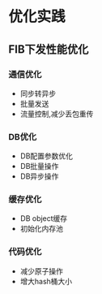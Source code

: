 # 优化实践

## FIB下发性能优化

### 通信优化

+ 同步转异步
+ 批量发送
+ 流量控制,减少丢包重传

### DB优化

+ DB配置参数优化
+ DB批量操作
+ DB异步操作

### 缓存优化

+ DB object缓存
+ 初始化内存池

### 代码优化

+ 减少原子操作
+ 增大hash桶大小